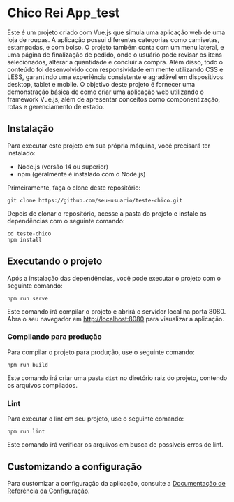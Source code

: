 <h1>Chico Rei App_test</h1>

<p>Este é um projeto criado com Vue.js que simula uma aplicação web de uma loja de roupas. A aplicação possui diferentes categorias como camisetas, estampadas, e com bolso. O projeto também conta com um menu lateral, e uma página de finalização de pedido, onde o usuário pode revisar os itens selecionados, alterar a quantidade e concluir a compra. Além disso, todo o conteúdo foi desenvolvido com responsividade em mente utilizando CSS e LESS, garantindo uma experiência consistente e agradável em dispositivos desktop, tablet e mobile. O objetivo deste projeto é fornecer uma demonstração básica de como criar uma aplicação web utilizando o framework Vue.js, além de apresentar conceitos como componentização, rotas e gerenciamento de estado.</p>

<h2>Instalação</h2>

<p>Para executar este projeto em sua própria máquina, você precisará ter instalado:</p>

<ul>
  <li>Node.js (versão 14 ou superior)</li>
  <li>npm (geralmente é instalado com o Node.js)</li>
</ul>

<p>Primeiramente, faça o clone deste repositório:</p>

<pre><code>git clone https://github.com/seu-usuario/teste-chico.git</code></pre>

<p>Depois de clonar o repositório, acesse a pasta do projeto e instale as dependências com o seguinte comando:</p>

<pre><code>cd teste-chico
npm install</code></pre>

<h2>Executando o projeto</h2>

<p>Após a instalação das dependências, você pode executar o projeto com o seguinte comando:</p>

<pre><code>npm run serve</code></pre>

<p>Este comando irá compilar o projeto e abrirá o servidor local na porta 8080. Abra o seu navegador em <a href="http://localhost:8080">http://localhost:8080</a> para visualizar a aplicação.</p>

<h3>Compilando para produção</h3>

<p>Para compilar o projeto para produção, use o seguinte comando:</p>

<pre><code>npm run build</code></pre>

<p>Este comando irá criar uma pasta <code>dist</code> no diretório raiz do projeto, contendo os arquivos compilados.</p>

<h3>Lint</h3>

<p>Para executar o lint em seu projeto, use o seguinte comando:</p>

<pre><code>npm run lint</code></pre>

<p>Este comando irá verificar os arquivos em busca de possíveis erros de lint.</p>

<h2>Customizando a configuração</h2>

<p>Para customizar a configuração da aplicação, consulte a <a href="https://cli.vuejs.org/config/">Documentação de Referência da Configuração</a>.</p>
